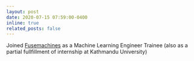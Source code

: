 ```yaml
---
layout: post
date: 2020-07-15 07:59:00-0400
inline: true
related_posts: false
---
```

 
Joined <a href="fusemachines.com">Fusemachines</a> as a Machine Learning Engineer Trainee (also as a partial fullfillment of internship at Kathmandu University)
